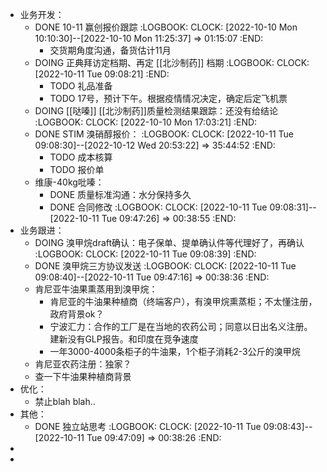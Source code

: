 - 业务开发：
	- DONE 10-11 赢创报价跟踪
	  :LOGBOOK:
	  CLOCK: [2022-10-10 Mon 10:10:30]--[2022-10-10 Mon 11:25:37] =>  01:15:07
	  :END:
		- 交货期角度沟通，备货估计11月
	- DOING 正典拜访定档期、再定 [[北沙制药]] 档期
	  :LOGBOOK:
	  CLOCK: [2022-10-11 Tue 09:08:21]
	  :END:
		- TODO 礼品准备
		- TODO 17号，预计下午。根据疫情情况决定，确定后定飞机票
	- DOING [[哒嗪]] [[北沙制药]]质量检测结果跟踪：还没有给结论
	  :LOGBOOK:
	  CLOCK: [2022-10-10 Mon 17:03:21]
	  :END:
	- DONE STIM 溴硝醇报价：
	  :LOGBOOK:
	  CLOCK: [2022-10-11 Tue 09:08:30]--[2022-10-12 Wed 20:53:22] =>  35:44:52
	  :END:
		- TODO 成本核算
		- TODO 报价单
	- 维康-40kg吡嗪：
		- DONE 质量标准沟通：水分保持多久
		- DONE 合同修改
		  :LOGBOOK:
		  CLOCK: [2022-10-11 Tue 09:08:31]--[2022-10-11 Tue 09:47:26] =>  00:38:55
		  :END:
- 业务跟进：
	- DOING 溴甲烷draft确认：电子保单、提单确认件等代理好了，再确认
	  :LOGBOOK:
	  CLOCK: [2022-10-11 Tue 09:08:39]
	  :END:
	- DONE 溴甲烷三方协议发送
	  :LOGBOOK:
	  CLOCK: [2022-10-11 Tue 09:08:40]--[2022-10-11 Tue 09:47:16] =>  00:38:36
	  :END:
	- 肯尼亚牛油果熏蒸用到溴甲烷：
		- 肯尼亚的牛油果种植商（终端客户），有溴甲烷熏蒸柜；不太懂注册，政府背景ok？
		- 宁波汇力：合作的工厂是在当地的农药公司；同意以日出名义注册。建新没有GLP报告。和印度在竞争速度
		- 一年3000-4000条柜子的牛油果，1个柜子消耗2-3公斤的溴甲烷
	- 肯尼亚农药注册：独家？
	- 查一下牛油果种植商背景
- 优化：
	- 禁止blah blah..
- 其他：
	- DONE 独立站思考
	  :LOGBOOK:
	  CLOCK: [2022-10-11 Tue 09:08:43]--[2022-10-11 Tue 09:47:09] =>  00:38:26
	  :END:
-
-